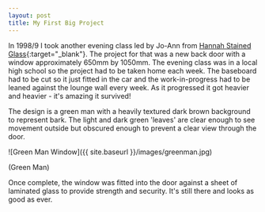 ```yaml
---
layout: post
title: My First Big Project
---
```


In 1998/9 I took another evening class led by Jo-Ann from [Hannah Stained Glass](https://www.hannahstainedglass.com/){:target="_blank"}. The project for that was a new back door with a window approximately 650mm by 1050mm. The evening class was in a local high school so the project had to be taken home each week. The baseboard had to be cut so it just fitted in the car and the work-in-progress had to be leaned against the lounge wall every week. As it progressed it got heavier and heavier - it's amazing it survived!

The design is a green man with a heavily textured dark brown background to represent bark. The light and dark green 'leaves' are clear enough to see movement outside but obscured enough to prevent a clear view through the door.

![Green Man Window]({{ site.baseurl }}/images/greenman.jpg)

(Green Man)

Once complete, the window was fitted into the door against a sheet of laminated glass to provide strength and security. It's still there and looks as good as ever.

